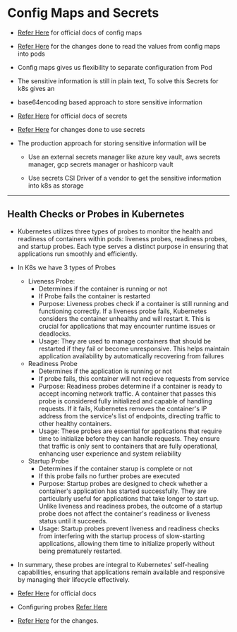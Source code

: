 # Config Maps and Secrets

* [Refer Here](https://kubernetes.io/docs/concepts/configuration/configmap/) for official docs of config maps
* [Refer Here](https://github.com/rithwiksrivastav4/kubernetes/commit/a8d741c80016e6522506b9892cbe8ac28e6604b3) for the changes done to read the values from config maps into pods

* Config maps gives us flexibility to separate configuration from Pod

* The sensitive information is still in plain text, To solve this Secrets for k8s gives an

* base64encoding based approach to store sensitive information

* [Refer Here](https://kubernetes.io/docs/concepts/configuration/secret/) for official docs of secrets
* [Refer Here](https://github.com/rithwiksrivastav4/kubernetes/commit/30689a3405ea683387f084601a84529924a26d0e) for changes done to use secrets

* The production approach for storing sensitive information will be
  * Use an external secrets manager like azure key vault, aws secrets manager, gcp secrets manager or hashicorp vault

  * Use secrets CSI Driver of a vendor to get the sensitive information into k8s as storage

----

## Health Checks or Probes in Kubernetes

* Kubernetes utilizes three types of probes to monitor the health and readiness of containers within pods: liveness probes, readiness probes, and startup probes. Each type serves a distinct purpose in ensuring that applications run smoothly and efficiently.

* In K8s we have 3 types of Probes
  * Liveness Probe:
    * Determines if the container is running or not
    * If Probe fails the container is restarted
    * Purpose: Liveness probes check if a container is still running and functioning correctly. If a liveness probe fails, Kubernetes considers the container unhealthy and will restart it. This is crucial for applications that may encounter runtime issues or deadlocks.
    * Usage: They are used to manage containers that should be restarted if they fail or become unresponsive. This helps maintain application availability by automatically recovering from failures
  * Readiness Probe
    * Determines if the application is running or not
    * If probe fails, this container will not recieve requests from service
    * Purpose: Readiness probes determine if a container is ready to accept incoming network traffic. A container that passes this probe is considered fully initialized and capable of handling requests. If it fails, Kubernetes removes the container's IP address from the service's list of endpoints, directing traffic to other healthy containers.
    * Usage: These probes are essential for applications that require time to initialize before they can handle requests. They ensure that traffic is only sent to containers that are fully operational, enhancing user experience and system reliability
  * Startup Probe
    * Determines if the container starup is complete or not
    * If this probe fails no further probes are executed
    * Purpose: Startup probes are designed to check whether a container's application has started successfully. They are particularly useful for applications that take longer to start up. Unlike liveness and readiness probes, the outcome of a startup probe does not affect the container's readiness or liveness status until it succeeds.
    * Usage: Startup probes prevent liveness and readiness checks from interfering with the startup process of slow-starting applications, allowing them time to initialize properly without being prematurely restarted.
* In summary, these probes are integral to Kubernetes' self-healing capabilities, ensuring that applications remain available and responsive by managing their lifecycle effectively.

* [Refer Here](https://kubernetes.io/docs/tasks/configure-pod-container/configure-liveness-readiness-startup-probes/) for official docs

* Configuring probes [Refer Here](https://kubernetes.io/docs/tasks/configure-pod-container/configure-liveness-readiness-startup-probes/#configure-probes)

* [Refer Here](https://github.com/rithwiksrivastav4/kubernetes/commit/1d7511d6fb1864f17f2dd7a575e0e97c354cc721) for the changes.